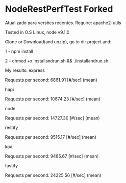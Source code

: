 # NodeRestPerfTest Forked
Atualizado para versões recentes.
Require: apache2-utils

Tested in O.S Linux, node v9.1.0

Clone or Download(and unzip), go to dir project and:

1 - npm install

2 - chmod +x installandrun.sh && ./installandrun.sh

My results:
express

Requests per second:    6861.91 [#/sec] (mean)

hapi

Requests per second:    10674.23 [#/sec] (mean)

node

Requests per second:    14727.30 [#/sec] (mean)

restify

Requests per second:    9515.17 [#/sec] (mean)

koa

Requests per second:    9485.67 [#/sec] (mean)

fastify

Requests per second:    24225.56 [#/sec] (mean)
